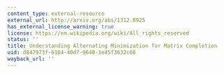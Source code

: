 ```yaml
---
content_type: external-resource
external_url: http://arxiv.org/abs/1312.0925
has_external_license_warning: true
license: https://en.wikipedia.org/wiki/All_rights_reserved
status: ''
title: Understanding Alternating Minimization for Matrix Completion
uid: d847973f-6104-40d7-9640-1e45f3632c68
wayback_url: ''
---
```

